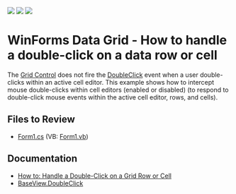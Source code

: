 <!-- default badges list -->
![](https://img.shields.io/endpoint?url=https://codecentral.devexpress.com/api/v1/VersionRange/128629003/13.1.4%2B)
[![](https://img.shields.io/badge/Open_in_DevExpress_Support_Center-FF7200?style=flat-square&logo=DevExpress&logoColor=white)](https://supportcenter.devexpress.com/ticket/details/E595)
[![](https://img.shields.io/badge/📖_How_to_use_DevExpress_Examples-e9f6fc?style=flat-square)](https://docs.devexpress.com/GeneralInformation/403183)
<!-- default badges end -->

# WinForms Data Grid - How to handle a double-click on a data row or cell

The [Grid Control](https://docs.devexpress.com/WindowsForms/3455/controls-and-libraries/data-grid) does not fire the [DoubleClick](https://docs.devexpress.com/WindowsForms/DevExpress.XtraGrid.Views.Base.BaseView.DoubleClick) event when a user double-clicks within an active cell editor. This example shows how to intercept mouse double-clicks within cell editors (enabled or disabled) (to respond to double-click mouse events within the active cell editor, rows, and cells).

<!-- default file list -->
## Files to Review
* [Form1.cs](./CS/DoubleClickCell/Form1.cs) (VB: [Form1.vb](./VB/DoubleClickCell/Form1.vb))
<!-- default file list end -->

## Documentation
- [How to: Handle a Double-Click on a Grid Row or Cell](https://docs.devexpress.com/WindowsForms/403568/controls-and-libraries/data-grid/examples/navigation-and-selection/how-to-handle-a-double-click-on-a-grid-row-or-cell)
- [BaseView.DoubleClick](https://docs.devexpress.com/WindowsForms/DevExpress.XtraGrid.Views.Base.BaseView.DoubleClick)
